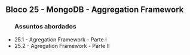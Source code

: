 <h2>Bloco 25 - MongoDB - Aggregation Framework</h2>

<ul>
  <h3>Assuntos abordados</h3>
  <li>25.1 - Agregation Framework - Parte I</li>
  <li>25.2 - Agregation Framework - Parte II</li>
</ul>



